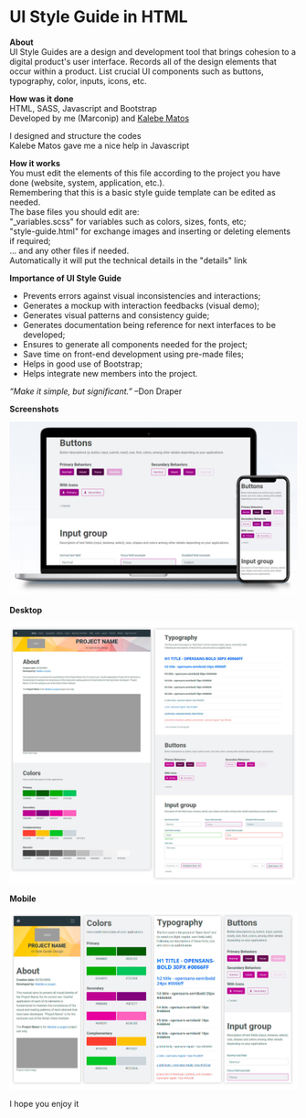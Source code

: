 # UI Style Guide in HTML

<strong> About </strong><br/>
UI Style Guides are a design and development tool that brings cohesion to a digital product's user interface. Records all of the design elements that occur within a product. List crucial UI components such as buttons, typography, color, inputs, icons, etc.


<strong> How was it done</strong><br/>
HTML, SASS, Javascript and Bootstrap<br/>
Developed by me (Marconip) and <a href="https://github.com/KalebeMatos">Kalebe Matos</a>

I designed and structure the codes<br/>
Kalebe Matos gave me a nice help in Javascript


<strong> How it works </strong><br/>
You must edit the elements of this file according to the project you have done (website, system, application, etc.).<br/>
Remembering that this is a basic style guide template can be edited as needed.<br/>
The base files you should edit are:<br/>
"_variables.scss" for variables such as colors, sizes, fonts, etc;<br/>
"style-guide.html" for exchange images and inserting or deleting elements if required;<br/>
... and any other files if needed.<br/>
Automatically it will put the technical details in the "details" link


<strong> Importance of UI Style Guide </strong><br/>
- Prevents errors against visual inconsistencies and interactions;<br/>
- Generates a mockup with interaction feedbacks (visual demo);<br/>
- Generates visual patterns and consistency guide;<br/>
- Generates documentation being reference for next interfaces to be developed;<br/>
- Ensures to generate all components needed for the project;<br/>
- Save time on front-end development using pre-made files;<br/>
- Helps in good use of Bootstrap;<br/>
- Helps integrate new members into the project.


<i>“Make it simple, but significant.”</i> –Don Draper <br/>

<b>Screenshots</b>

![screenshots](https://raw.githubusercontent.com/marconip/ui-style-guide/master/img/mob-desk.jpg)

<b>Desktop</b>

![screenshots](https://raw.githubusercontent.com/marconip/ui-style-guide/master/img/styleguide-tela-01.jpg)

<b>Mobile</b>

![screenshots](https://raw.githubusercontent.com/marconip/ui-style-guide/master/img/styleguide-tela-mobile.jpg)

I hope you enjoy it
